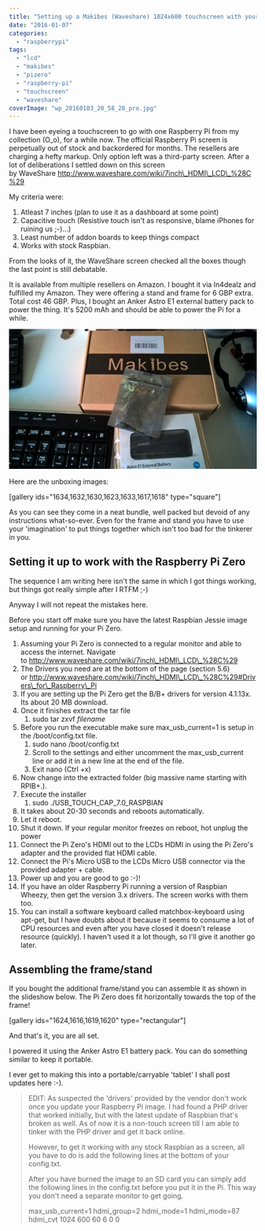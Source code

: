 ```yaml
---
title: "Setting up a Makibes (Waveshare) 1024x600 touchscreen with your Raspberry Pi Zero"
date: "2016-01-07"
categories: 
  - "raspberrypi"
tags: 
  - "lcd"
  - "makibes"
  - "pizero"
  - "raspberry-pi"
  - "touchscreen"
  - "waveshare"
coverImage: "wp_20160103_20_58_28_pro.jpg"
---
```


I have been eyeing a touchscreen to go with one Raspberry Pi from my collection (O\_o), for a while now. The official Raspberry Pi screen is perpetually out of stock and backordered for months. The resellers are charging a hefty markup. Only option left was a third-party screen. After a lot of deliberations I settled down on this screen by WaveShare http://www.waveshare.com/wiki/7inch\_HDMI\_LCD\_%28C%29

My criteria were:

1. Atleast 7 inches (plan to use it as a dashboard at some point)
2. Capacitive touch (Resistive touch isn't as responsive, blame iPhones for ruining us ;-)...)
3. Least number of addon boards to keep things compact
4. Works with stock Raspbian.

From the looks of it, the WaveShare screen checked all the boxes though the last point is still debatable.

It is available from multiple resellers on Amazon. I bought it via In4dealz and fulfilled my Amazon. They were offering a stand and frame for 6 GBP extra. Total cost 46 GBP. Plus, I bought an Anker Astro E1 external battery pack to power the thing. It's 5200 mAh and should be able to power the Pi for a while.

![WP_20160103_15_55_04_Pro](images/wp_20160103_15_55_04_pro.jpg)

Here are the unboxing images:

\[gallery ids="1634,1632,1630,1623,1633,1617,1618" type="square"\]

As you can see they come in a neat bundle, well packed but devoid of any instructions what-so-ever. Even for the frame and stand you have to use your 'imagination' to put things together which isn't too bad for the tinkerer in you.

## Setting it up to work with the Raspberry Pi Zero

The sequence I am writing here isn't the same in which I got things working, but things got really simple after I RTFM ;-)

Anyway I will not repeat the mistakes here.

Before you start off make sure you have the latest Raspbian Jessie image setup and running for your Pi Zero.

1. Assuming your Pi Zero is connected to a regular monitor and able to access the internet. Navigate to http://www.waveshare.com/wiki/7inch\_HDMI\_LCD\_%28C%29
2. The Drivers you need are at the bottom of the page (section 5.6) or http://www.waveshare.com/wiki/7inch\_HDMI\_LCD\_%28C%29#Drivers\_for\_Raspberry\_Pi
3. If you are setting up the Pi Zero get the B/B+ drivers for version 4.1.13x. Its about 20 MB download.
4. Once it finishes extract the tar file
    1. sudo tar zxvf _filename_
5. Before you run the executable make sure max\_usb\_current=1 is setup in the /boot/config.txt file.
    1. sudo nano /boot/config.txt
    2. Scroll to the settings and either uncomment the max\_usb\_current line or add it in a new line at the end of the file.
    3. Exit nano (Ctrl +x)
6. Now change into the extracted folder (big massive name starting with RPIB+.).
7. Execute the installer
    1. sudo ./USB\_TOUCH\_CAP\_7.0\_RASPBIAN
8. It takes about 20-30 seconds and reboots automatically.
9. Let it reboot.
10. Shut it down. If your regular monitor freezes on reboot, hot unplug the power
11. Connect the Pi Zero's HDMI out to the LCDs HDMI in using the Pi Zero's adapter and the provided flat HDMI cable.
12. Connect the Pi's Micro USB to the LCDs Micro USB connector via the provided adapter + cable.
13. Power up and you are good to go :-)!
14. If you have an older Raspberry Pi running a version of Raspbian Wheezy, then get the version 3.x drivers. The screen works with them too.
15. You can install a software keyboard called matchbox-keyboard using apt-get, but I have doubts about it because it seems to consume a lot of CPU resources and even after you have closed it doesn't release resource (quickly). I haven't used it a lot though, so I'll give it another go later.

## Assembling the frame/stand

If you bought the additional frame/stand you can assemble it as shown in the slideshow below. The Pi Zero does fit horizontally towards the top of the frame!

\[gallery ids="1624,1616,1619,1620" type="rectangular"\]

And that's it, you are all set.

I powered it using the Anker Astro E1 battery pack. You can do something similar to keep it portable.

I ever get to making this into a portable/carryable 'tablet' I shall post updates here :-).

> EDIT: As suspected the 'drivers' provided by the vendor don't work once you update your Raspberry Pi image. I had found a PHP driver that worked initially, but with the latest update of Raspbian that's broken as well. As of now it is a non-touch screen till I am able to tinker with the PHP driver and get it back online.
> 
> However, to get it working with any stock Raspbian as a screen, all you have to do is add the following lines at the bottom of your config.txt.
> 
> After you have burned the image to an SD card you can simply add the following lines in the config.txt before you put it in the Pi. This way you don't need a separate monitor to get going.
> 
> max\_usb\_current=1
> hdmi\_group=2
> hdmi\_mode=1
> hdmi\_mode=87
> hdmi\_cvt 1024 600 60 6 0 0
